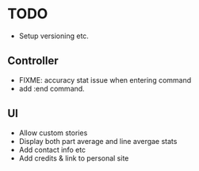 # TODO

- Setup versioning etc.

## Controller
- FIXME: accuracy stat issue when entering command
- add :end command.

## UI
- Allow custom stories
- Display both part average and line avergae stats
- Add contact info etc
- Add credits & link to personal site